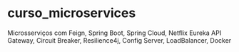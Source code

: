# curso_microservices
Microsserviços com Feign, Spring Boot, Spring Cloud, Netflix Eureka API Gateway, Circuit Breaker, Resilience4j, Config Server, LoadBalancer, Docker
